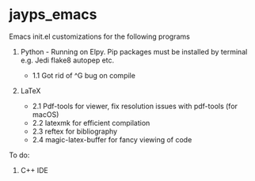 # jayps_emacs
Emacs init.el customizations for the following programs
1. Python - Running on Elpy. Pip packages must be installed by terminal e.g. Jedi flake8 autopep etc.
   - 1.1 Got rid of ^G bug on compile
   
2. LaTeX
   - 2.1 Pdf-tools for viewer, fix resolution issues with pdf-tools (for macOS)
   - 2.2 latexmk for efficient compilation
   - 2.3 reftex for bibliography
   - 2.4 magic-latex-buffer for fancy viewing of code

To do:
1. C++ IDE
